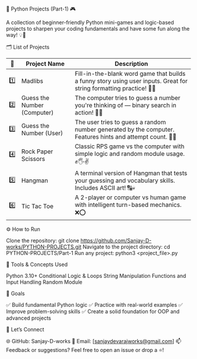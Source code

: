 🧠 Python Projects (Part-1) 🎮

A collection of beginner-friendly Python mini-games and logic-based projects to sharpen your coding fundamentals and have some fun along the way! 💡🐍


🗂️ List of Projects

| 🔢  | Project Name                    | Description                                                                                                         |
| --- | ------------------------------- | ------------------------------------------------------------------------------------------------------------------- |
| 1️⃣ | Madlibs                          | Fill-in-the-blank word game that builds a funny story using user inputs. Great for string formatting practice! 📖😂|
| 2️⃣ | Guess the Number (Computer)      | The computer tries to guess a number you're thinking of — binary search in action! 🧠🤖                            |
| 3️⃣ | Guess the Number (User)          | The user tries to guess a random number generated by the computer. Features hints and attempt count. 🔢🎯          |
| 4️⃣ | Rock Paper Scissors              | Classic RPS game vs the computer with simple logic and random module usage. ✊🖐✌️                                 |
| 5️⃣ | Hangman                          | A terminal version of Hangman that tests your guessing and vocabulary skills. Includes ASCII art! 🔠💀             |
| 6️⃣ | Tic Tac Toe                      | A 2-player or computer vs human game with intelligent turn-based mechanics. ❌⭕                                   |


⚙️ How to Run

Clone the repository:
git clone https://github.com/Sanjay-D-works/PYTHON-PROJECTS.git
Navigate to the project directory:
cd PYTHON-PROJECTS/Part-1
Run any project:
python3 <project_file>.py


🧰 Tools & Concepts Used

Python 3.10+
Conditional Logic & Loops
String Manipulation
Functions and Input Handling
Random Module


📌 Goals

✅ Build fundamental Python logic
✅ Practice with real-world examples
✅ Improve problem-solving skills
✅ Create a solid foundation for OOP and advanced projects


👋 Let’s Connect

🌐 GitHub: Sanjay-D-works
📧 Email: [sanjaydevarajworks@gmail.com]
📫 Feedback or suggestions? Feel free to open an issue or drop a ⭐️!

